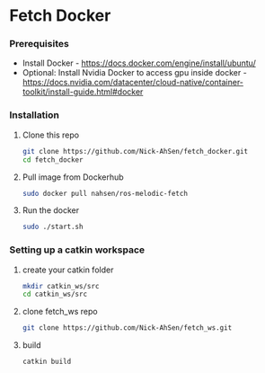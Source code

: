# Fetch Docker

### Prerequisites

* Install Docker - https://docs.docker.com/engine/install/ubuntu/
* Optional: Install Nvidia Docker to access gpu inside docker - https://docs.nvidia.com/datacenter/cloud-native/container-toolkit/install-guide.html#docker 

### Installation
1. Clone this repo
   ```sh
   git clone https://github.com/Nick-AhSen/fetch_docker.git
   cd fetch_docker
   ```
2. Pull image from Dockerhub
   ```sh
   sudo docker pull nahsen/ros-melodic-fetch
   ```
3. Run the docker
    ```sh
    sudo ./start.sh
    ```
### Setting up a catkin workspace
1. create your catkin folder
   ```sh
   mkdir catkin_ws/src
   cd catkin_ws/src
   ```
2. clone fetch_ws repo
   ```sh
   git clone https://github.com/Nick-AhSen/fetch_ws.git
   ```
3. build
   ```sh
   catkin build
   ```

